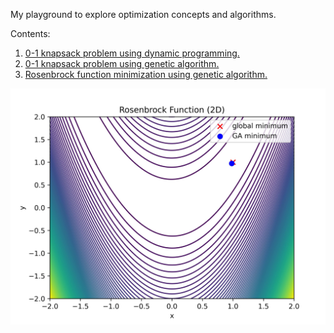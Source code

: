 My playground to explore optimization concepts and algorithms.

Contents:
1. [0-1 knapsack problem using dynamic programming.](https://github.com/mmahyoub/optimization-from-scratch/tree/main/knapsack)
2. [0-1 knapsack problem using genetic algorithm.](https://github.com/mmahyoub/optimization-from-scratch/tree/main/knapsack)
3. [Rosenbrock function minimization using genetic algorithm.](https://github.com/mmahyoub/optimization-from-scratch/tree/main/genetic-algorithm) 
<img src="https://github.com/mmahyoub/optimization-from-scratch/blob/main/genetic-algorithm/ga_rosenbrock.jpg" alt="Rosenbrock" width="600"/>